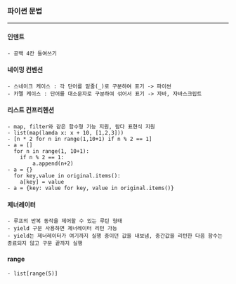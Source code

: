 ### 파이썬 문법
---
#### 인덴트
    - 공백 4칸 들여쓰기 
#### 네이밍 컨벤션
    - 스네이크 케이스 : 각 단어를 밑줄(_)로 구분하여 표기 -> 파이썬
    - 카멜 케이스 : 단어를 대소문자로 구분하여 섞어서 표기 -> 자바, 자바스크립트
#### 리스트 컨프리헨션
    - map, filter와 같은 함수형 기능 지원, 람다 표현식 지원
    - list(map(lamda x: x + 10, [1,2,3]))
    - [n * 2 for n in range(1,10+1) if n % 2 == 1]
    - a = []
      for n in range(1, 10+1):
        if n % 2 == 1:
            a.append(n+2)
    - a = {}
      for key,value in original.items():
        a[key] = value
    - a = {key: value for key, value in original.items()}
#### 제너레이터
    - 루프의 반복 동작을 제어할 수 있는 루틴 형태 
    - yield 구문 사용하면 제너레이터 리턴 가능
    - yield는 제너레이터가 여기까지 실행 중이던 값을 내보냄, 중간값을 리턴한 다음 함수는 종료되지 않고 구문 끝까지 실행
#### range
    - list[range(5)]